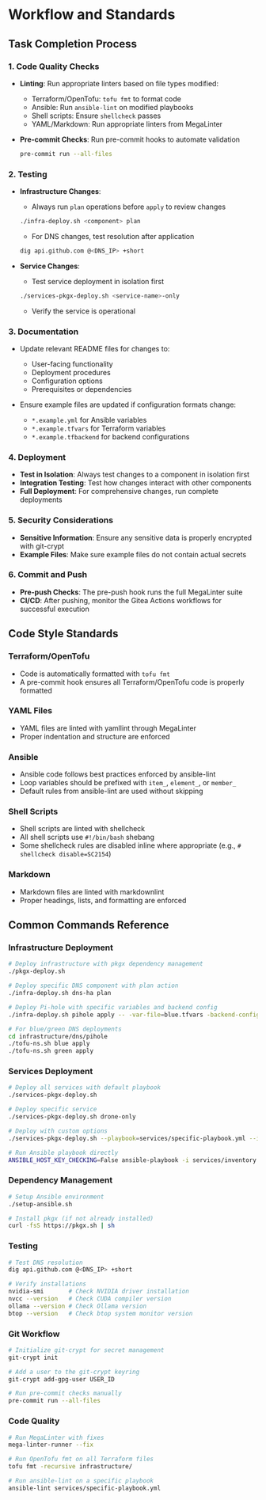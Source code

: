 # Workflow and Standards

## Task Completion Process

### 1. Code Quality Checks

- **Linting**: Run appropriate linters based on file types modified:
  - Terraform/OpenTofu: `tofu fmt` to format code
  - Ansible: Run `ansible-lint` on modified playbooks
  - Shell scripts: Ensure `shellcheck` passes
  - YAML/Markdown: Run appropriate linters from MegaLinter

- **Pre-commit Checks**: Run pre-commit hooks to automate validation
  ```bash
  pre-commit run --all-files
  ```

### 2. Testing

- **Infrastructure Changes**:
  - Always run `plan` operations before `apply` to review changes
  ```bash
  ./infra-deploy.sh <component> plan
  ```
  - For DNS changes, test resolution after application
  ```bash
  dig api.github.com @<DNS_IP> +short
  ```

- **Service Changes**:
  - Test service deployment in isolation first
  ```bash
  ./services-pkgx-deploy.sh <service-name>-only
  ```
  - Verify the service is operational

### 3. Documentation

- Update relevant README files for changes to:
  - User-facing functionality
  - Deployment procedures
  - Configuration options
  - Prerequisites or dependencies

- Ensure example files are updated if configuration formats change:
  - `*.example.yml` for Ansible variables
  - `*.example.tfvars` for Terraform variables
  - `*.example.tfbackend` for backend configurations

### 4. Deployment

- **Test in Isolation**: Always test changes to a component in isolation first
- **Integration Testing**: Test how changes interact with other components
- **Full Deployment**: For comprehensive changes, run complete deployments

### 5. Security Considerations

- **Sensitive Information**: Ensure any sensitive data is properly encrypted with git-crypt
- **Example Files**: Make sure example files do not contain actual secrets

### 6. Commit and Push

- **Pre-push Checks**: The pre-push hook runs the full MegaLinter suite
- **CI/CD**: After pushing, monitor the Gitea Actions workflows for successful execution

## Code Style Standards

### Terraform/OpenTofu

- Code is automatically formatted with `tofu fmt`
- A pre-commit hook ensures all Terraform/OpenTofu code is properly formatted

### YAML Files

- YAML files are linted with yamllint through MegaLinter
- Proper indentation and structure are enforced

### Ansible

- Ansible code follows best practices enforced by ansible-lint
- Loop variables should be prefixed with `item_`, `element_`, or `member_`
- Default rules from ansible-lint are used without skipping

### Shell Scripts

- Shell scripts are linted with shellcheck
- All shell scripts use `#!/bin/bash` shebang
- Some shellcheck rules are disabled inline where appropriate (e.g., `# shellcheck disable=SC2154`)

### Markdown

- Markdown files are linted with markdownlint
- Proper headings, lists, and formatting are enforced

## Common Commands Reference

### Infrastructure Deployment

```bash
# Deploy infrastructure with pkgx dependency management
./pkgx-deploy.sh

# Deploy specific DNS component with plan action
./infra-deploy.sh dns-ha plan

# Deploy Pi-hole with specific variables and backend config
./infra-deploy.sh pihole apply -- -var-file=blue.tfvars -backend-config=blue-config.s3.tfbackend

# For blue/green DNS deployments
cd infrastructure/dns/pihole
./tofu-ns.sh blue apply
./tofu-ns.sh green apply
```

### Services Deployment

```bash
# Deploy all services with default playbook
./services-pkgx-deploy.sh

# Deploy specific service
./services-pkgx-deploy.sh drone-only

# Deploy with custom options
./services-pkgx-deploy.sh --playbook=services/specific-playbook.yml --inventory=services/custom-inventory.yml

# Run Ansible playbook directly
ANSIBLE_HOST_KEY_CHECKING=False ansible-playbook -i services/inventory.yml services/gitea-only.yml
```

### Dependency Management

```bash
# Setup Ansible environment
./setup-ansible.sh

# Install pkgx (if not already installed)
curl -fsS https://pkgx.sh | sh
```

### Testing

```bash
# Test DNS resolution
dig api.github.com @<DNS_IP> +short

# Verify installations
nvidia-smi       # Check NVIDIA driver installation
nvcc --version   # Check CUDA compiler version
ollama --version # Check Ollama version
btop --version   # Check btop system monitor version
```

### Git Workflow

```bash
# Initialize git-crypt for secret management
git-crypt init

# Add a user to the git-crypt keyring
git-crypt add-gpg-user USER_ID

# Run pre-commit checks manually
pre-commit run --all-files
```

### Code Quality

```bash
# Run MegaLinter with fixes
mega-linter-runner --fix

# Run OpenTofu fmt on all Terraform files
tofu fmt -recursive infrastructure/

# Run ansible-lint on a specific playbook
ansible-lint services/specific-playbook.yml
```